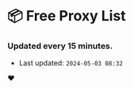 # :package: Free Proxy List
### Updated every 15 minutes.

- Last updated: `2024-05-03 08:32`

:heart:

